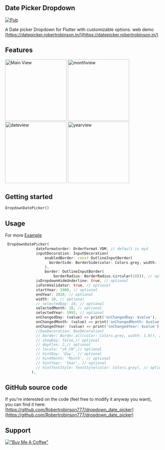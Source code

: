 <!--
This README describes the package. If you publish this package to pub.dev,
this README's contents appear on the landing page for your package.

For information about how to write a good package README, see the guide for
[writing package pages](https://dart.dev/guides/libraries/writing-package-pages).

For general information about developing packages, see the Dart guide for
[creating packages](https://dart.dev/guides/libraries/create-library-packages)
and the Flutter guide for
[developing packages and plugins](https://flutter.dev/developing-packages).
-->


## Date Picker Dropdown
[![Pub](https://img.shields.io/badge/pub-v0.1.6-green)](https://pub.dev/packages/datepicker_dropdown)

A Date picker Dropdown for Flutter with customizable options. web demo [https://datepicker.robertrobinson.in/](https://datepicker.robertrobinson.in/)

## Features

<p float="left">

<img src="https://raw.githubusercontent.com/Robertrobinson777/dropdown_date_picker/master/mainview.png" alt="Main View" width="200"/>
<img src="https://raw.githubusercontent.com/Robertrobinson777/dropdown_date_picker/master/monthview.png" alt="monthview" width="200"/>
<img src="https://raw.githubusercontent.com/Robertrobinson777/dropdown_date_picker/master/dateview.png" alt="dateview" width="200"/>
<img src="https://raw.githubusercontent.com/Robertrobinson777/dropdown_date_picker/master/yearview.png" alt="yearview" width="200"/>
</p>

## Getting started

```dart
DropdownDatePicker()
```

## Usage

For more [Example](https://github.com/Robertrobinson777/dropdown_date_picker/tree/master/example)

```dart
 DropdownDatePicker(
              dateformatorder: OrderFormat.YDM, // default is myd
              inputDecoration: InputDecoration(
                  enabledBorder: const OutlineInputBorder(
                    borderSide: BorderSide(color: Colors.grey, width: 1.0),
                  ),
                  border: OutlineInputBorder(
                      borderRadius: BorderRadius.circular(10))), // optional
              isDropdownHideUnderline: true, // optional
              isFormValidator: true, // optional
              startYear: 1900, // optional
              endYear: 2020, // optional
              width: 10, // optional
              // selectedDay: 14, // optional
              selectedMonth: 10, // optional
              selectedYear: 1993, // optional
              onChangedDay: (value) => print('onChangedDay: $value'),
              onChangedMonth: (value) => print('onChangedMonth: $value'),
              onChangedYear: (value) => print('onChangedYear: $value'),
              //boxDecoration: BoxDecoration(
              // border: Border.all(color: Colors.grey, width: 1.0)), // optional
              // showDay: false,// optional
              // dayFlex: 2,// optional
              // locale: "zh_CN",// optional
              // hintDay: 'Day', // optional
              // hintMonth: 'Month', // optional
              // hintYear: 'Year', // optional
              // hintTextStyle: TextStyle(color: Colors.grey), // optional
            ),
```

## GitHub source code

If you're interested on the code (feel free to modify it anyway you want), you can find it here: [https://github.com/Robertrobinson777/dropdown_date_picker](https://github.com/Robertrobinson777/dropdown_date_picker)

## Support

[!["Buy Me A Coffee"](https://www.buymeacoffee.com/assets/img/custom_images/orange_img.png)](https://www.buymeacoffee.com/robertrobinsonr)
